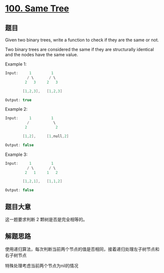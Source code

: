 # [100. Same Tree](https://leetcode.com/problems/same-tree/)

## 题目


Given two binary trees, write a function to check if they are the same or not.

Two binary trees are considered the same if they are structurally identical and the nodes have the same value.

Example 1:


```c
Input:     1         1
          / \       / \
         2   3     2   3

        [1,2,3],   [1,2,3]

Output: true
```

Example 2:

```c
Input:     1         1
          /           \
         2             2

        [1,2],     [1,null,2]

Output: false
```

Example 3:

```c
Input:     1         1
          / \       / \
         2   1     1   2

        [1,2,1],   [1,1,2]

Output: false
```

## 题目大意

这一题要求判断 2 颗树是否是完全相等的。


## 解题思路

使用递归算法，每次判断当前两个节点的值是否相同，接着递归处理左子树节点和右子树节点

特殊处理考虑当前两个节点为nil的情况

